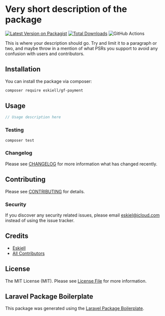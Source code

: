 # Very short description of the package

[![Latest Version on Packagist](https://img.shields.io/packagist/v/eskiell/gf-payment.svg?style=flat-square)](https://packagist.org/packages/eskiell/gf-payment)
[![Total Downloads](https://img.shields.io/packagist/dt/eskiell/gf-payment.svg?style=flat-square)](https://packagist.org/packages/eskiell/gf-payment)
![GitHub Actions](https://github.com/eskiell/gf-payment/actions/workflows/main.yml/badge.svg)

This is where your description should go. Try and limit it to a paragraph or two, and maybe throw in a mention of what PSRs you support to avoid any confusion with users and contributors.

## Installation

You can install the package via composer:

```bash
composer require eskiell/gf-payment
```

## Usage

```php
// Usage description here
```

### Testing

```bash
composer test
```

### Changelog

Please see [CHANGELOG](CHANGELOG.md) for more information what has changed recently.

## Contributing

Please see [CONTRIBUTING](CONTRIBUTING.md) for details.

### Security

If you discover any security related issues, please email eskiel@icloud.com instead of using the issue tracker.

## Credits

-   [Eskiell](https://github.com/eskiell)
-   [All Contributors](../../contributors)

## License

The MIT License (MIT). Please see [License File](LICENSE.md) for more information.

## Laravel Package Boilerplate

This package was generated using the [Laravel Package Boilerplate](https://laravelpackageboilerplate.com).
